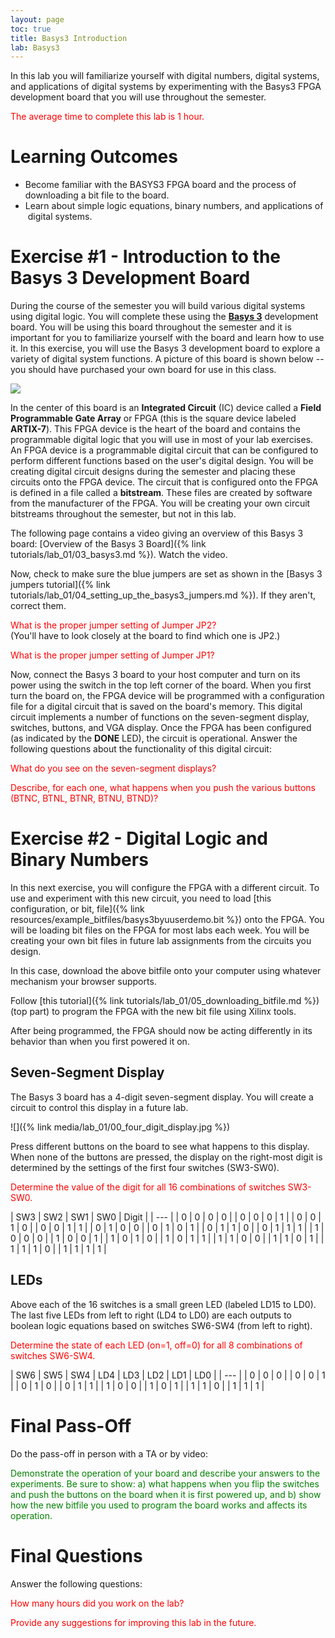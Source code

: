 ```yaml
---
layout: page
toc: true
title: Basys3 Introduction
lab: Basys3
---
```


In this lab you will familiarize yourself with digital numbers, digital systems, and applications of digital systems by experimenting with the Basys3 FPGA development board that you will use throughout the semester.

<span style="color:red;">The average time to complete this lab is 1 hour.</span>

<!-- Things to do:
- It is possible the defaut configuration has changed. Do the following:
  - Provide an easy way for students to tell whether it has changed or not
  - Provide instrutions on how to reload the default bitstream if it has changed
- Add more digital logic exercises
  - Have a multiple choice on what each of the LEDs do (additional LEDs)
- Add something with VGA (perhaps binary colors for the entire screen: rgb to color)
  - Colors are based on the switch values (no matter what the buttons are)
  - When the buttons are pressed, something different happens to the screen (invert?)
  - Have them set four ASCII values in the switches and display the ASCII value on the screen. When they specify a specific 'code', hace the screen put some sort of answer key.
- Add a Putty/UART activity
  - Place ASCII characters on switches and send over with a button press
  - Characters typed on putty show up on 7 segment display
  - Characters show up on the screen?
- Instructions for downloading bitfiles in several different ways: openocd, adept, hwmanager
- Other ideas:
  - Some sort of timer activity, wack a mole score?

GitHub submission ideas:
- Text file that includes all the answers to the lab questions.
Preliminary ideas:
- Read about the Basys3 board and answer questions
Other lab ideas:
- Lots of github tutorials to learn how to submit and use Github
-->


# Learning Outcomes

* Become familiar with the BASYS3 FPGA board and the process of downloading a bit file to the board.
* Learn about simple logic equations, binary numbers, and applications of digital systems.

# Exercise #1 - Introduction to the Basys 3 Development Board

During the course of the semester you will build various digital systems using digital logic. 
You will complete these using the **[Basys 3](https://reference.digilentinc.com/reference/programmable-logic/basys-3/start)** development board. 
You will be using this board throughout the semester and it is important for you to familiarize yourself with the board and learn how to use it. 
In this exercise, you will use the Basys 3 development board to explore a variety of digital system functions.
A picture of this board is shown below -- you should have purchased your own board for use in this class.

![](https://reference.digilentinc.com/_media/reference/programmable-logic/basys-3/basys-3-2.png)

In the center of this board is an **Integrated Circuit** (IC) device called a **Field Programmable Gate Array** or FPGA (this is the square device labeled **ARTIX-7**). 
This FPGA device is the heart of the board and contains the programmable digital logic that you will use in most of your lab exercises. 
An FPGA device is a programmable digital circuit that can be configured to perform different functions based on the user's digital design. 
You will be creating digital circuit designs during the semester and placing these circuits onto the FPGA device. 
The circuit that is configured onto the FPGA is defined in a file called a **bitstream**. 
These files are created by software from the manufacturer of the FPGA. You will be creating your own circuit bitstreams throughout the semester, but not in this lab.

The following page contains a video giving an overview of this Basys 3 board: [Overview of the Basys 3 Board]({% link tutorials/lab_01/03_basys3.md %}). 
Watch the video.

Now, check to make sure the blue jumpers are set as shown in the [Basys 3 jumpers tutorial]({% link tutorials/lab_01/04_setting_up_the_basys3_jumpers.md %}). 
If they aren't, correct them.

<span style="color:red">What is the proper jumper setting of Jumper JP2?</span><br>
(You'll have to look closely at the board to find which one is JP2.)

<span style="color:red">What is the proper jumper setting of Jumper JP1?</span>

Now, connect the Basys 3 board to your host computer and turn on its power using the switch in the top left corner of the board. 
When you first turn the board on, the FPGA device will be programmed with a configuration file for a digital circuit that is saved on the board's memory. 
This digital circuit implements a number of functions on the seven-segment display, switches, buttons, and VGA display. 
Once the FPGA has been configured (as indicated by the **DONE** LED), the circuit is operational. 
Answer the following questions about the functionality of this digital circuit:

<span style="color:red">What do you see on the seven-segment displays?</span>

<span style="color:red">Describe, for each one, what happens when you push the various buttons (BTNC, BTNL, BTNR, BTNU, BTND)?</span>

<!--<span style="color:red"> What is happening to the two tri-color LEDs in the center of the board by the FPGA? </span>-->

<!-- Other possible questions:

What does “FPGA” stand for?

<span style="color:red"> Summarize what the default program does, and explain what the two connecting cables do. </span>

-->

# Exercise #2 - Digital Logic and Binary Numbers

In this next exercise, you will configure the FPGA with a different circuit. 
To use and experiment with this new circuit, you need to load [this configuration, or bit, file]({% link resources/example_bitfiles/basys3byuuserdemo.bit %}) onto the FPGA. 
You will be loading bit files on the FPGA for most labs each week. 
You will be creating your own bit files in future lab assignments from the circuits you design.

In this case, download the above bitfile onto your computer using whatever mechanism your browser supports.

Follow [this tutorial]({% link tutorials/lab_01/05_downloading_bitfile.md %}) (top part) to program the FPGA with the new bit file using Xilinx tools.

<!--(NOTE: if you are using Adept 2 to program the board instead of Vivado, follow [this tutorial]({% link tutorials/lab_01/06_downloading_to_the_basys3_using_adept.md %}) instead.) -->

After being programmed, the FPGA should now be acting differently in its behavior than when you first powered it on.

## Seven-Segment Display
The Basys 3 board has a 4-digit seven-segment display. You will create a circuit to control this display in a future lab.

![]({% link media/lab_01/00_four_digit_display.jpg %})

Press different buttons on the board to see what happens to this display. 
When none of the buttons are pressed, the display on the right-most digit is determined by the settings of the first four switches (SW3-SW0).

<span style="color:red">Determine the value of the digit for all 16 combinations of switches SW3-SW0.</span>

| SW3 | SW2 | SW1 | SW0 | Digit |
| --- |
| 0   | 0   | 0   | 0   |
| 0   | 0   | 0   | 1   |
| 0   | 0   | 1   | 0   |
| 0   | 0   | 1   | 1   |
| 0   | 1   | 0   | 0   |
| 0   | 1   | 0   | 1   |
| 0   | 1   | 1   | 0   |
| 0   | 1   | 1   | 1   |
| 1   | 0   | 0   | 0   |
| 1   | 0   | 0   | 1   |
| 1   | 0   | 1   | 0   |
| 1   | 0   | 1   | 1   |
| 1   | 1   | 0   | 0   |
| 1   | 1   | 0   | 1   |
| 1   | 1   | 1   | 0   |
| 1   | 1   | 1   | 1   |

<!-- ### Tri-Color LEDs

The NEXYS4 board also has two \*\*tri-color LEDs\*\* (labelled LD17 and LD 16 on the board). Each of these LEDs actually contains three LEDs one each for the colors red, green, and blue. Different colors can be made from different combinations of the colors. The color of both LEDs is determined by the values of SW6-SW4 (SW6 = Red, SW5 = Green, and SW4 = Blue). <span style="color:red">Determine the colors for all eight combinations of switches SW6-SW4 in the table below.</span>

\^ SW6 \^ SW5 \^ SW4 \^ LED Color \^ | 0 | 0 | 0 | | | 0 | 0 | 1 | | | 0
| 1 | 0 | | | 0 | 1 | 1 | | | 1 | 0 | 0 | | | 1 | 0 | 1 | | | 1 | 1 | 0
| | | 1 | 1 | 1 | |
-->

## LEDs

Above each of the 16 switches is a small green LED (labeled LD15 to LD0). 
The last five LEDs from left to right (LD4 to LD0) are each outputs to boolean logic equations based on switches SW6-SW4 (from left to right).

<span style="color:red">Determine the state of each LED (on=1, off=0) for all 8 combinations of switches SW6-SW4.</span>

| SW6 | SW5 | SW4 | LD4 | LD3 | LD2 | LD1 | LD0 |
| --- |
| 0   | 0   | 0   |
| 0   | 0   | 1   |
| 0   | 1   | 0   |
| 0   | 1   | 1   |
| 1   | 0   | 0   |
| 1   | 0   | 1   |
| 1   | 1   | 0   |
| 1   | 1   | 1   |

<!--
##### Exercise #4 - Audio

The NEXYS4 board also includes an omnidirectional MEMS microphone. This is located near the left middle of the board and is labeled \*\*MIC\*\*. This microphone uses an Analog Device ADMP421 chip to capture audio and digitize it into \*\*PDM\*\* (pulse density modulated) format. This chip is constantly digitizing the audio and sending the digital data to the FPGA device. The circuit is configured to record the audio data and store it in the 128 Mega bit DDR memory. It will then play this stored audio file back on the audio out jack. Perform this experiment by following these steps:

` - Attach your headphones to the Audio Out Jack of the NEXYS 4 board`\
` - Press the up button, labeled **BTNU** on the board. Once you press this button, the circuit will save or record all audio. The recording is indicated by the LEDs turning on from left to right. Talk into the microphone during this recording time.`\
` - After five seconds of recording, the circuit will then play back the audio. This playback  is indicated by the LEDs turning on from right to left.`

<span style="color:red"> Based on what you heard, what can you say about the microphone and speaker setup: is it high or low quality, is it stereo or mono?</span>
-->

# Final Pass-Off

Do the pass-off in person with a TA or by video:

<span style="color:green">
Demonstrate the operation of your board and describe your answers to the experiments. Be sure to show: a) what happens when you flip the switches and push the buttons on the board when it is first powered up, and b) show how the new bitfile you used to program the board works and affects its operation.
</span>

# Final Questions
Answer the following questions:

<span style="color:red">How many hours did you work on the lab?</span>

<span style="color:red">Provide any suggestions for improving this lab in the future.</span>

<!--
## Personal Exploration

As described in the <tutorials:laboratory_instructions> tutorial, you are sometimes required to do a simple personal exploration exercise for some labs. The intent is to have you learn more by doing something additional.

Here are a few choices for personal exploration activities for this lab. Choose one and do it and describe it in your lab book:

` * The circuit configured on this FPGA has a secret six-bit code embedded in the logic. You can unlock this code by experimenting with the values on switches SW15-SW10. See if you can find this secret code by trying all combinations of SW15-SW10. Test your code by pressing the center button (BTNC). The code is only tested when BTNC is pressed. You should see different behavior on the LEDs when you press this button with the correct secret code.`\
` * Pressing BTNL will show a continuous counter counting with Hexadecimal. See if you can estimate the rate at which this counter is counting (i.e., counts per second).`

<span style="color:red">Describe your personal exploration activities.</span>

##### Lab Report

` * **Header**`\
`   * Class  `\
`   * Lab`\
`   * Name`\
`   * Section`\
` * **Exercise 1**`\
`   * CAEDM username`\
`   * 3 questions`\
` * **Exercise 2**`\
`   * 4 questions`\
` * **Exercise 3**`\
`   * Seven-Segment Display table`\
`   * Tri-Color LED table`\
`   * Single color LED output table`\
` * **Exercise 4**`\
`   * 3 descriptions of what you see`\
` * Personal exploration description`\
` * Hours spent on lab`\
` * Feedback`

-   /

------------------------------------------------------------------------

[TA Notes and Feedback](labs:ta:introduction "wikilink")
-->